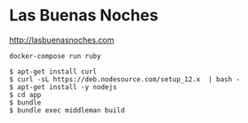 # Las Buenas Noches

http://lasbuenasnoches.com

```
docker-compose run ruby

$ apt-get install curl
$ curl -sL https://deb.nodesource.com/setup_12.x  | bash -
$ apt-get install -y nodejs
$ cd app
$ bundle
$ bundle exec middleman build
```